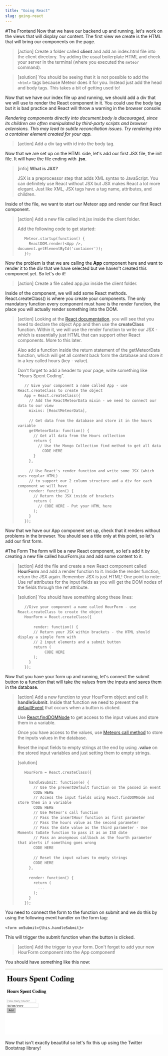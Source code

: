 ```yaml
---
title: "Going React"
slug: going-react
---     
```


#The Frontend
Now that we have our backend up and running, let's work on the views that will display our content. The first view we create is the HTML that will bring our components on the page.

> [action]
> Create a folder called **client** and add an index.html file into the client directory. Try adding the usual boilerplate HTML and check your server in the terminal (where you executed the `meteor` command). 

<!-- break -->

> [solution]
> You should be seeing that it is not possible to add the `<html>` tags because Meteor does it for you. Instead just add the head and body tags. This takes a bit of getting used to!
 
Now that we have our index file up and running, we should add a div that we will use to render the React component in it. You could use the body tag but it is bad practice and React will throw a warning in the browser console:

*Rendering components directly into document.body is discouraged, since its children are often manipulated by third-party scripts and browser extensions. This may lead to subtle reconciliation issues. Try rendering into a container element created for your app.*

> [action]
> Add a div tag with id into the body tag.

Now that we are set up on the HTML side, let's add our first JSX file, the init file. It will have the file ending with **.jsx**.

> [info]
> **What is JSX?**
> 
> JSX is a preprocessor step that adds XML syntax to JavaScript. You can definitely use React without JSX but JSX makes React a lot more elegant. Just like XML, JSX tags have a tag name, attributes, and children.

Inside of the file, we want to start our Meteor app and render our first React component.

> [action]
> Add a new file called init.jsx inside the client folder.
> 
> Add the following code to get started:
>
> ```
>    Meteor.startup(function() {
>      ReactDOM.render(<App />,  document.getElementById('container'));  
>    });
> ```

Now the problem is that we are calling the **App** component here and want to render it to the div that we have selected but we haven't created this component yet. So let's do it!

> [action]
> Create a file called app.jsx inside the client folder.

Inside of the component, we will add some React methods. React.createClass() is where you create your components. The only mandatory function every component must have is the render function, the place you will actually render something into the DOM. 

> [action]
> Looking at the [React documentation](https://facebook.github.io/react/docs/top-level-api.html#react.createclass), you will see that you need to declare the object App and then use the **createClass** function. Within it, we will use the render function to write our JSX - which is essentially just HTML that can support other React components. More to this later.
> 
> Also add a function inside the return statement of the getMeteorData function, which will get all content back form the database and store it in a key called hours (key - value).
> 
> Don't forget to add a header to your page, write something like "Hours Spent Coding". 
>
> ```
>    // Give your component a name called App - use React.createClass to create the object
>    App = React.createClass({
>      // Add the ReactMeteorData mixin - we need to connect our data to our view
>      mixins: [ReactMeteorData],
> 
>      // Get data from the database and store it in the hours variable 
>      getMeteorData: function() {
>        // Get all data from the Hours collection
>        return {
>          // Use the Mongo Collection find method to get all data
> 			 CODE HERE	
>        }
>      }, 
> 
>      // Use React's render function and write some JSX (which uses regular HTML) 
>      // to support our 2 column structure and a div for each component we will have
>      render: function() {
>        // Return the JSX inside of brackets  
>        return (
>          // CODE HERE - Put your HTML here
>        );
>      }
>    });
> ```

Now that we have our App component set up, check that it renders without problems in the browser. You should see a title only at this point, so let's add our first form.

#The Form
The form will be a new React component, so let's add it by creating a new file called hourForm.jsx and add some content to it. 

> [action]
> Add the file and create a new React component called **HourForm** and add a render function to it. Inside the render function, return the JSX again. Remember JSX is just HTML! One point to note: Use ref attributes for the input fields as you will get the DOM nodes of the fields through the ref attribute.

<!-- break -->

> [solution]
> You should have something along these lines:
> 
> ```
>    //Give your component a name called HourForm - use React.createClass to create the object
>    HourForm = React.createClass({
>      
>        render: function() {    
>        // Return your JSX within brackets - the HTML should display a simple form with 
>        // 2 input elements and a submit button
>        return (
>    	      CODE HERE 	 	
>        );
>      }
>    });
> ```

Now that you have your form up and running, let's connect the submit button to a function that will take the values from the inputs and saves them in the database.

> [action]
> Add a new function to your HourForm object and call it **handleSubmit**. Inside that function we need to prevent the [defaultEvent](https://developer.mozilla.org/en-US/docs/Web/API/Event/preventDefault) that occurs when a button is clicked. 
> 
> Use [React.findDOMNode](https://facebook.github.io/react/docs/top-level-api.html#reactdom.finddomnode) to get access to the input values and store them in a variable.
> 
> Once you have access to the values, use [Meteors call method](http://docs.meteor.com/#/basic/Meteor-call) to store the inputs values in the database.
> 
> Reset the input fields to empty strings at the end by using **.value** on the stored input variables and just setting them to empty strings. 

<!-- break -->

> [solution]
> 
> ```
>    HourForm = React.createClass({
>      
>      handleSubmit: function(e) {
>        // Use the preventDefault function on the passed in event
>        CODE HERE
>        // Access the input fields using React.findDOMNode and store them in a variable
>        CODE HERE
>        // Use Meteor's call function 
>        // Pass the insertHour function as first parameter
>        // Pass the hours value as the second parameter
>        // Pass the date value as the third parameter - Use Moments toDate function to pass it as an ISO date
>        // Pass an anonymous callback as the fourth parameter that alerts if something goes wrong
>        CODE HERE
>        
>        // Reset the input values to empty strings
>        CODE HERE
>      },
>     
>      render: function() {    
>        return (
>          ...
>        );
>      }
>    });
> ```

You need to connect the form to the function on submit and we do this by using the following event handler on the form tag:

`<form onSubmit={this.handleSubmit}>`

This will trigger the submit function when the button is clicked.

> [action]
> Add the trigger to your form. Don't forget to add your new HourForm component into the App component!

You should have something like this now:

![Form without styling](./1-without-styling.png "Form without styling")

Now that isn't exactly beautiful so let's fix this up using the Twitter Bootstrap library!
